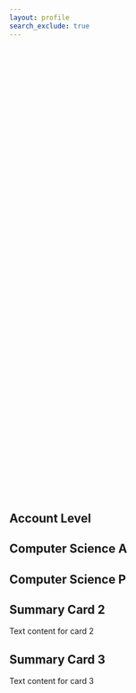 ```yaml
---
layout: profile
search_exclude: true
--- 
```


<style>
    .container-profile {
      display: flex;
      flex-wrap: wrap;
      justify-content: left;
      margin-left: 300px;
    }

    .account-card {
      background-color: #2f80d0;
    }

    .container-profile {
      height: 20vh; /* 20% of the viewport height */
      /* background-color: #141c2d; Add your preferred background color */
    }

    #initName {
      margin-left: 20px;
    }
</style>

<div class="container-profile">
  <div class="summary-row">
    <h1 id="initName"></h1>
    <div class="account-card">
      <div id="profilePicture">
      </div>
    </div>
  </div>
</div>
<div class="container">
  <div class="summary-row">
    <div class="summary-card">
      <h2>Account Level</h2>
      <p id="accountLevelDisplay"></p>
    </div>
    <div class="summary-card">
      <h2>Computer Science A</h2>
      <p id="csaPointDisplay"></p>
    </div>
    <div class="summary-card">
      <h2>Computer Science P</h2>
      <p id="cspPointDisplay"></p>
    </div>
  </div>
</div>
<div class="container">
  <div class="summary-row">
    <div class="summary-card">
      <box-icon name='code'></box-icon>
      <h2>Summary Card 2</h2>
      <p>Text content for card 2</p>
    </div>
    <div class="summary-card">
      <box-icon name='code'></box-icon>
      <h2>Summary Card 3</h2>
      <p>Text content for card 3</p>
    </div>
  </div>
</div>

<script>
  window.onload = function () {
    fetchUserData();
  };

  function fetchUserData() {
      var requestOptions = {
        method: 'GET',
        mode: 'cors',
        cache: 'default',
        credentials: 'include',
      };

      // fetch("http://localhost:8032/api/person/jwt", requestOptions)
      fetch("https://codemaxxers.stu.nighthawkcodingsociety.com/api/person/jwt", requestOptions)
        .then(response => {
                if (!response.ok) {
                    const errorMsg = 'Login error: ' + response.status;
                    console.log(errorMsg);

                    switch (response.status) {
                        case 401:
                            alert("Please log into or make an account");
                            // window.location.href = "login";
                            break;
                        case 403:
                            alert("Access forbidden. You do not have permission to access this resource.");
                            break;
                        case 404:
                            alert("User not found. Please check your credentials.");
                            break;
                        // Add more cases for other status codes as needed
                        default:
                            alert("Login failed. Please try again later.");
                    }

                    return Promise.reject('Login failed');
                }
                return response.json();
                // Success!!!
            })
        .then(data => {

          const fullNameArray = data.name.split(' ');
          const firstName = fullNameArray[0];
          console.log(data.profilePicInt)

          let profilePictureDiv = document.getElementById("profilePicture");
          let imgElement = document.createElement("img");
          imgElement.src = "https://codemaxxers.github.io/codemaxxerFrontend/images/profilePics/"+ data.profilePicInt + ".png";
          imgElement.style.width = "50px";
          imgElement.style.height = "50px";
          imgElement.style.float = "left";
          profilePictureDiv.appendChild(imgElement);

          document.getElementById("initName").innerHTML = "Welcome back, " + firstName;
          document.getElementById("sidebarName").innerHTML = data.name;

          document.getElementById("cspPointDisplay").innerHTML = data.cspPoints + " Points";
          document.getElementById("csaPointDisplay").innerHTML = data.csaPoints + " Points";
          document.getElementById("accountLevelDisplay").innerHTML = data.cspPoints + data.csaPoints + " Points";

          console.log(data);
        })
        .catch(error => console.log('error', error));
  }

  function signOut() {
    console.log("signout called")
    document.cookie = "jwt" + "=;expires=Thu, 01 Jan 1970 00:00:00 GMT; path=/"
  }

</script>